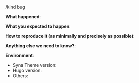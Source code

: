 
/kind bug

**What happened**:

**What you expected to happen**:

**How to reproduce it (as minimally and precisely as possible)**:


**Anything else we need to know?**:

**Environment**:
- Syna Theme version:  
- Hugo version:  
- Others:
